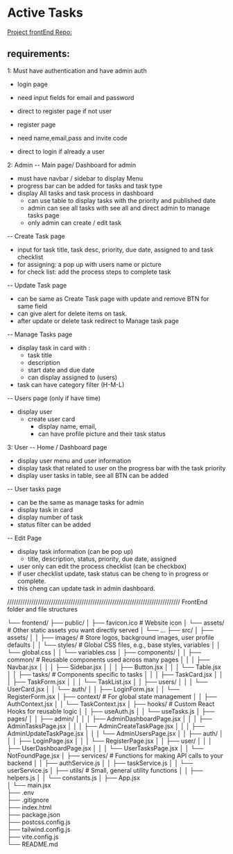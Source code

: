 # Active Tasks

[Project frontEnd Repo:](https://github.com/1001hadi/activeTasks-BE)

## requirements:

1: Must have authentication and have admin auth

- login page
- need input fields for email and password
- direct to register page if not user

- register page
- need name,email,pass and invite code
- direct to login if already a user

2: Admin
-- Main page/ Dashboard for admin

- must have navbar / sidebar to display Menu
- progress bar can be added for tasks and task type
- display All tasks and task process in dashboard
  - can use table to display tasks with the priority and published date
  - admin can see all tasks with see all and direct admin to manage tasks page
  - only admin can create / edit task

-- Create Task page

- input for task title, task desc, priority, due date,
  assigned to and task checklist
- for assigning: a pop up with users name or picture
- for check list: add the process steps to complete task

-- Update Task page

- can be same as Create Task page with update and remove BTN for same field
- can give alert for delete items on task.
- after update or delete task redirect to Manage task page

-- Manage Tasks page

- display task in card with :
  - task title
  - description
  - start date and due date
  - can display assigned to (users)
- task can have category filter (H-M-L)

-- Users page (only if have time)

- display user
  - create user card
    - display name, email,
    - can have profile picture and their task status

3: User
-- Home / Dashboard page

- display user menu and user information
- display task that related to user on the progress bar with the task priority
- display user tasks in table, see all BTN can be added

-- User tasks page

- can be the same as manage tasks for admin
- display task in card
- display number of task
- status filter can be added

-- Edit Page

- display task information (can be pop up)
  - title, description, status, priority, due date, assigned
- user only can edit the process checklist (can be checkbox)
- if user checklist update, task status can be cheng to in progress or complete.
- this cheng can update task in admin dashboard.

///////////////////////////////////////////////////////////////////////////////
FrontEnd folder and file structures

└── frontend/
├── public/
│ ├── favicon.ico # Website icon
│ └── assets/ # Other static assets you want directly served
│ └── ...
├── src/
│ ├── assets/
│ │ ├── images/ # Store logos, background images, user profile defaults
│ │ └── styles/ # Global CSS files, e.g., base styles, variables
│ │ └── global.css
│ │ └── variables.css
│ ├── components/
│ │ ├── common/ # Reusable components used across many pages
│ │ │ ├── Navbar.jsx
│ │ │ ├── Sidebar.jsx
│ │ │ ├── Button.jsx
│ │ │ └── Table.jsx
│ │ ├── tasks/ # Components specific to tasks
│ │ │ ├── TaskCard.jsx
│ │ │ ├── TaskForm.jsx
│ │ │ └── TaskList.jsx
│ │ ├── users/
│ │ │ └── UserCard.jsx
│ │ └── auth/
│ │ ├── LoginForm.jsx
│ │ └── RegisterForm.jsx
│ ├── context/ # For global state management
│ │ ├── AuthContext.jsx
│ │ └── TaskContext.jsx
│ ├── hooks/ # Custom React Hooks for reusable logic
│ │ ├── useAuth.js
│ │ └── useTasks.js
│ ├── pages/
│ │ ├── admin/
│ │ │ ├── AdminDashboardPage.jsx
│ │ │ ├── AdminTasksPage.jsx
│ │ │ ├── AdminCreateTaskPage.jsx
│ │ │ ├── AdminUpdateTaskPage.jsx
│ │ │ └── AdminUsersPage.jsx
│ │ ├── auth/
│ │ │ ├── LoginPage.jsx
│ │ │ └── RegisterPage.jsx
│ │ ├── user/
│ │ │ ├── UserDashboardPage.jsx
│ │ │ └── UserTasksPage.jsx
│ │ └── NotFoundPage.jsx
│ ├── services/ # Functions for making API calls to your backend
│ │ ├── authService.js
│ │ ├── taskService.js
│ │ └── userService.js
│ ├── utils/ # Small, general utility functions
│ │ ├── helpers.js
│ │ └── constants.js
│ ├── App.jsx  
 │ └── main.jsx  
 ├── .env  
 ├── .gitignore  
 ├── index.html  
 ├── package.json  
 ├── postcss.config.js  
 ├── tailwind.config.js  
 ├── vite.config.js  
 └── README.md
